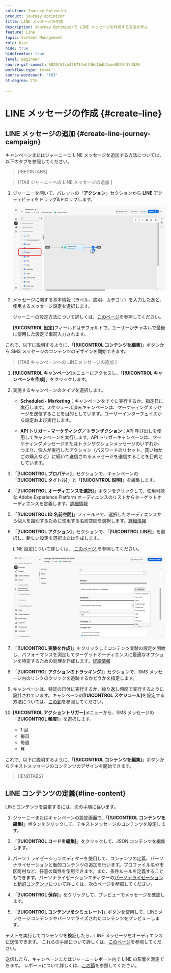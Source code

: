 ```yaml
---
solution: Journey Optimizer
product: journey optimizer
title: LINE メッセージの作成
description: Journey Optimizerで LINE メッセージを作成する方法を学ぶ
feature: Line
topic: Content Management
role: User
hide: true
hidefromtoc: true
level: Beginner
source-git-commit: 6820f57ca4f8734eb746d1bdb2eae8829f37d520
workflow-type: tm+mt
source-wordcount: '563'
ht-degree: 71%

---
```


# LINE メッセージの作成 {#create-line}

## LINE メッセージの追加 {#create-line-journey-campaign}

キャンペーンまたはジャーニーに LINE メッセージを追加する方法については、以下のタブを参照してください。

>[!BEGINTABS]

>[!TAB ジャーニーへの LINE メッセージの追加 ]

1. ジャーニーを開いて、パレットの「**アクション**」セクションから **LINE** アクティビティをドラッグ&amp;ドロップします。

   ![](assets/jo-line-1.png)

1. メッセージに関する基本情報（ラベル、説明、カテゴリ）を入力したあと、使用するメッセージ設定を選択します。

   ジャーニーの設定方法について詳しくは、[このページ](../building-journeys/journey-gs.md)を参照してください。

   **[!UICONTROL 設定]**&#x200B;フィールドはデフォルトで、ユーザーがチャネルで最後に使用した設定で事前入力されます。

これで、以下に説明するように、「**[!UICONTROL コンテンツを編集]**」ボタンから SMS メッセージのコンテンツのデザインを開始できます。

>[!TAB  キャンペーンへの LINE メッセージの追加 ]

1. **[!UICONTROL キャンペーン]**&#x200B;メニューにアクセスし、「**[!UICONTROL キャンペーンを作成]**」をクリックします。

1. 実施するキャンペーンのタイプを選択します。

   * **Scheduled - Marketing**：キャンペーンをすぐに実行するか、指定日に実行します。スケジュール済みキャンペーンは、マーケティングメッセージを送信することを目的としています。ユーザーインターフェイスから設定および実行します。

   * **API トリガー - マーケティング／トランザクション**：API 呼び出しを使用してキャンペーンを実行します。API トリガーキャンペーンは、マーケティングメッセージまたはトランザクションメッセージのいずれか、つまり、個人が実行したアクション（パスワードのリセット、買い物かごの購入など）に続いて送信されるメッセージを送信することを目的としています。

1. 「**[!UICONTROL プロパティ]**」セクションで、キャンペーンの「**[!UICONTROL タイトル]**」と「**[!UICONTROL 説明]**」を編集します。

1. 「**[!UICONTROL オーディエンスを選択]**」ボタンをクリックして、使用可能な Adobe Experience Platform オーディエンスのリストからターゲットオーディエンスを定義します。[詳細情報](../audience/about-audiences.md)

1. 「**[!UICONTROL ID 名前空間]**」フィールドで、選択したオーディエンスから個人を識別するために使用する名前空間を選択します。[詳細情報](../event/about-creating.md#select-the-namespace)

1. 「**[!UICONTROL アクション]**」セクションで、「**[!UICONTROL LINE]**」を選択し、新しい設定を選択または作成します。

   LINE 設定について詳しくは、[ このページ ](line-configuration.md) を参照してください。

   ![](assets/campaign-line-1.png)

1. 「**[!UICONTROL 実験を作成]**」をクリックしてコンテンツ実験の設定を開始し、パフォーマンスを測定してターゲットオーディエンスに最適なオプションを特定するための処理を作成します。[詳細情報](../content-management/content-experiment.md)

1. 「**[!UICONTROL アクションのトラッキング]**」セクションで、SMS メッセージ内のリンクのクリックを追跡するかどうかを指定します。

1. キャンペーンは、特定の日付に実行するか、繰り返し頻度で実行するように設計されています。キャンペーンの&#x200B;**[!UICONTROL スケジュール]**&#x200B;を設定する方法については、[この節](../campaigns/create-campaign.md#schedule)を参照してください。

1. **[!UICONTROL アクショントリガー]**&#x200B;メニューから、SMS メッセージの「**[!UICONTROL 頻度]**」を選択します。

   * 1 回
   * 毎日
   * 毎週
   * 月

これで、以下に説明するように、「**[!UICONTROL コンテンツを編集]**」ボタンからテキストメッセージのコンテンツのデザインを開始できます。

>[!ENDTABS]

## LINE コンテンツの定義{#line-content}

LINE コンテンツを設定するには、次の手順に従います。

1. ジャーニーまたはキャンペーンの設定画面で、「**[!UICONTROL コンテンツを編集]**」ボタンをクリックして、テキストメッセージのコンテンツを設定します。

1. 「**[!UICONTROL コードを編集]**」をクリックして、JSON コンテンツを編集します。

1. パーソナライゼーションエディターを使用して、コンテンツの定義、パーソナライゼーションと動的コンテンツの追加を行います。プロファイル名や市区町村など、任意の属性を使用できます。また、条件ルールを定義することもできます。パーソナライゼーションエディターの[パーソナライゼーション](../personalization/personalize.md)と[動的コンテンツ](../personalization/get-started-dynamic-content.md)について詳しくは、次のページを参照してください。

1. 「**[!UICONTROL 保存]**」をクリックして、プレビューでメッセージを確認します。

1. 「**[!UICONTROL コンテンツをシミュレート]**」ボタンを使用して、LINE メッセージコンテンツやパーソナライズされたコンテンツをプレビューします。

テストを実行してコンテンツを検証したら、LINE メッセージをオーディエンスに送信できます。 これらの手順について詳しくは、[このページ](send-line.md)を参照してください。

送信したら、キャンペーンまたはジャーニーレポート内で LINE の影響を測定できます。 レポートについて詳しくは、[この節](../reports/campaign-global-report-cja.md)を参照してください。

